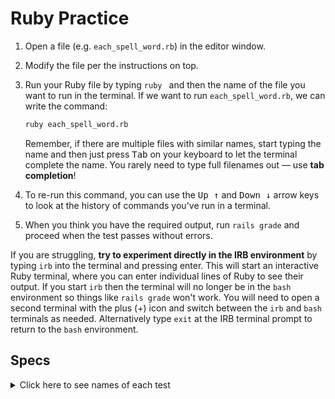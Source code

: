 # Ruby Practice

 1. Open a file (e.g. `each_spell_word.rb`) in the editor window.
 1. Modify the file per the instructions on top.
 1. Run your Ruby file by typing `ruby ` and then the name of the file you want to run in the terminal. If we want to run `each_spell_word.rb`, we can write the command:

      ```bash
      ruby each_spell_word.rb
      ```
   
      Remember, if there are multiple files with similar names, start typing the name and then just press <kbd>Tab</kbd> on your keyboard to let the terminal complete the name. You rarely need to type full filenames out — use **tab completion**!

1. To re-run this command, you can use the <kbd>Up ↑</kbd> and <kbd>Down ↓</kbd> arrow keys to look at the history of commands you've run in a terminal.
1. When you think you have the required output, run `rails grade` and proceed when the test passes without errors.

If you are struggling, **try to experiment directly in the IRB environment** by typing `irb` into the terminal and pressing enter. This will start an interactive Ruby terminal, where you can enter individual lines of Ruby to see their output. If you start `irb` then the terminal will no longer be in the `bash` environment so things like `rails grade` won't work. You will need to open a second terminal with the plus (+) icon and switch between the `irb` and `bash` terminals as needed. Alternatively type `exit` at the IRB terminal prompt to return to the `bash` environment.

## Specs
<details>
  <summary>Click here to see names of each test</summary>

each_spell_word.rb spells 'Georgia' correctly 

each_spell_word.rb spells 'Supercalifragilisticexpialidocious' correctly 

each_letter_count.rb prints the letters and number of times the letters appear for the word 'levee' 

each_letter_count.rb prints the letters and number of times the letters appear for the word 'loop' 

each_even_word.rb prints the 'mountain' and 'pink' when the input is 'mountain pink vines' 

each_even_word.rb prints nothing when the input is 'odd numbers squad'

</details>
